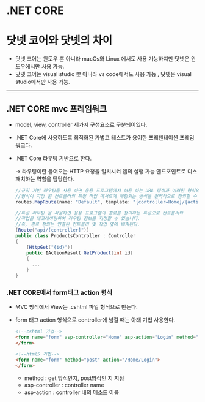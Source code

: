 # .NET CORE

# 닷넷 코어와 닷넷의 차이

- 닷넷 코어는 윈도우 뿐 아니라 macOs와 Linux 에서도 사용 가능하지만  닷넷은 윈도우에서만 사용 가능.
- 닷넷 코어는 visual studio 뿐 아니라 vs code에서도 사용 가능 , 닷넷은 visual studio에서만 사용 가능.

---

## **.NET CORE mvc 프레임워크**

- model, view, controller 세가지 구성요소로 구분되어있다.
- .NET Core에 사용하도록 최적화된 가볍고 테스트가 용이한 프레젠테이션 프레임워크다.
- .NET Core 라우팅 기반으로 한다.

    → 라우팅이란 들어오는 HTTP 요청을 일치시켜 앱의 실행 가능 엔드포인트로 디스패치하는 역할을 담당한다.

    ```csharp
    //규칙 기반 라우팅을 사용 하면 응용 프로그램에서 허용 하는 URL 형식과 이러한 형식의 각 
    //형식이 지정 된 컨트롤러의 특정 작업 메서드에 매핑되는 방식을 전역적으로 정의할 수 있다.
    routes.MapRoute(name: "Default", template: "{controller=Home}/{action=Index}/{id?}");
    ```

    ```csharp
    //특성 라우팅 을 사용하면 응용 프로그램의 경로를 정의하는 특성으로 컨트롤러와 
    //작업을 데코레이팅하여 라우팅 정보를 지정할 수 있습니다. 
    //즉, 경로 정의는 연결된 컨트롤러 및 작업 옆에 배치된다.
    [Route("api/[controller]")]
    public class ProductsController : Controller
    {
        [HttpGet("{id}")]
        public IActionResult GetProduct(int id)
        {
          ...
        }
    }
    ```

### .NET CORE에서 form태그 action 형식

- MVC 방식에서 View는 .cshtml 파일 형식으로 만든다.
- form 태그 action 형식으로 controller에 넘길 때는 아래 기법 사용한다.

    ```html
    <!--cshtml 기법-->
    <form name="form" asp-controller="Home" asp-action="Login" method="post">
    </form>

    <!--html5 기법-->
    <form name="form" method="post" action="/Home/Login">
    </form>
    ```

    - method : get 방식인지, post방식인 지 지정
    - asp-controller : controller name
    - asp-action : controller 내의 메소드 이름